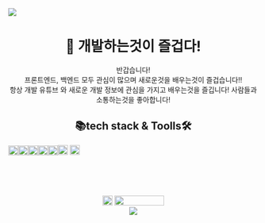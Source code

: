<img src="https://capsule-render.vercel.app/api?type=waving&color=6aff00&height=100&section=header&text=NoTaeHyeon&fontSize=25" />


<div align="center""> 
  <h1>👀 개발하는것이 즐겁다!</h1>
</div>
<div align="center""> 
반갑습니다!<br>
프론트엔드, 백엔드 모두 관심이 많으며 새로운것을 배우는것이 즐겁습니다!!<br>
항상 개발 유튜브 와 새로운 개발 정보에 관심을 가지고 배우는것을 즐깁니다!
사람들과 소통하는것을 좋아합니다! 
  </div>
<div align="center""> 

<div align="center">
  <h2>📚tech stack & Toolls🛠</h2>

<!-- README.md -->
<div style="display: flex; align-items: center;">
   <img src="https://img.shields.io/badge/JAVA-007396?style=for-the-badge&logo=java&logoColor=white" height="20">
  <img src="https://img.shields.io/badge/oracle SQL-F80000?style=for-the-badge&logo=oracle&logoColor=white" height="20" />
  <img src="https://img.shields.io/badge/springBoot-6DB33F?style=for-the-badge&logo=springboot&logoColor=white" height="20" />
  <img src="https://img.shields.io/badge/spring-6DB33F?style=for-the-badge&logo=spring&logoColor=white" height="20" />
  <img src="https://img.shields.io/badge/HTML5-E34F26?style=flat-square&logo=html5&logoColor=white"  height="20" />
    <div align="center">
    
<img src="https://img.shields.io/badge/intellij idea-000000?style=for-the-badge&logo=intellijidea&logoColor=fffffff" height="20"> 
<img src="https://img.shields.io/badge/github-181717?style=for-the-badge&logo=github&logoColor=white" height="20">

  </div>
</div>



<br><br><br>

<div>
  <img src="https://img.shields.io/badge/w.nth1222@gmail.com-EA4335?style=for-the-badge&logo=gmail&logoColor=ffffff" width=auto; height="20" />
  
  <a href="https://instagram.com/notae__o_o/">
    <img src="http://img.shields.io/badge/-Instagram-black?style=flat&logo=Instagram&link=https://instagram.com/notae__o_o/" width="100" height="20" />
  </a>
</div>

</div>
<img src="https://capsule-render.vercel.app/api?type=waving&color=6aff00&height=100&section=footer&text=&fontSize=50" />



